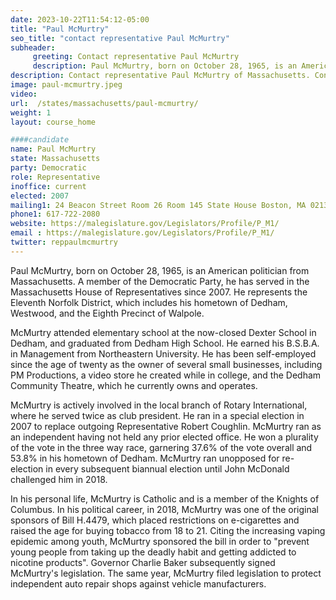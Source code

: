 ```yaml
---
date: 2023-10-22T11:54:12-05:00
title: "Paul McMurtry"
seo_title: "contact representative Paul McMurtry"
subheader:
     greeting: Contact representative Paul McMurtry
     description: Paul McMurtry, born on October 28, 1965, is an American politician from Massachusetts. A member of the Democratic Party, he has served in the Massachusetts House of Representatives since 2007. He represents the 11th Norfolk District.
description: Contact representative Paul McMurtry of Massachusetts. Contact information for Paul McMurtry includes email address, phone number, and mailing address.
image: paul-mcmurtry.jpeg
video:
url:  /states/massachusetts/paul-mcmurtry/
weight: 1
layout: course_home

####candidate
name: Paul McMurtry
state: Massachusetts
party: Democratic
role: Representative
inoffice: current
elected: 2007
mailing1: 24 Beacon Street Room 26 Room 145 State House Boston, MA 02133
phone1: 617-722-2080
website: https://malegislature.gov/Legislators/Profile/P_M1/
email : https://malegislature.gov/Legislators/Profile/P_M1/
twitter: reppaulmcmurtry
---
```


Paul McMurtry, born on October 28, 1965, is an American politician from Massachusetts. A member of the Democratic Party, he has served in the Massachusetts House of Representatives since 2007. He represents the Eleventh Norfolk District, which includes his hometown of Dedham, Westwood, and the Eighth Precinct of Walpole.

McMurtry attended elementary school at the now-closed Dexter School in Dedham, and graduated from Dedham High School. He earned his B.S.B.A. in Management from Northeastern University. He has been self-employed since the age of twenty as the owner of several small businesses, including PM Productions, a video store he created while in college, and the Dedham Community Theatre, which he currently owns and operates.

McMurtry is actively involved in the local branch of Rotary International, where he served twice as club president. He ran in a special election in 2007 to replace outgoing Representative Robert Coughlin. McMurtry ran as an independent having not held any prior elected office. He won a plurality of the vote in the three way race, garnering 37.6% of the vote overall and 53.8% in his hometown of Dedham. McMurtry ran unopposed for re-election in every subsequent biannual election until John McDonald challenged him in 2018.

In his personal life, McMurtry is Catholic and is a member of the Knights of Columbus. In his political career, in 2018, McMurtry was one of the original sponsors of Bill H.4479, which placed restrictions on e-cigarettes and raised the age for buying tobacco from 18 to 21. Citing the increasing vaping epidemic among youth, McMurtry sponsored the bill in order to "prevent young people from taking up the deadly habit and getting addicted to nicotine products". Governor Charlie Baker subsequently signed McMurtry's legislation. The same year, McMurtry filed legislation to protect independent auto repair shops against vehicle manufacturers.
